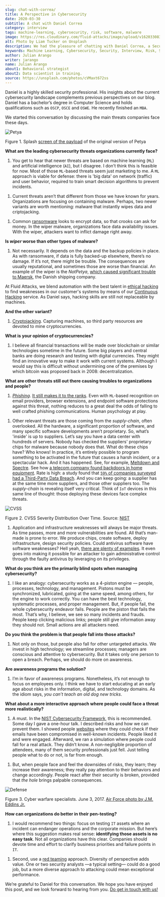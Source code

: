 ```yaml
---
slug: chat-with-correa/
title: A Perspective in Cybersecurity
date: 2020-03-30
subtitle: A chat with Daniel Correa
category: interview
tags: machine-learning, cybersecurity, risk, software, malware
image: https://res.cloudinary.com/fluid-attacks/image/upload/v1620330831/blog/chat-with-correa/cover_htrl0g.webp
alt: Photo by Liam Tucker on Unsplash
description: We had the pleasure of chatting with Daniel Correa, a Security Expert who shared his views on current threats, human factors in cybersecurity, and technology.
keywords: Machine Learning, Cybersecurity, Security, Interview, Risk, Software, Ethical Hacking, Pentesting
author: Julian Arango
writer: jarango
name: Julian Arango
about1: Behavioral strategist
about2: Data scientist in training.
source: https://unsplash.com/photos/cVMaxt672ss
---
```


<div class="blog-questions">

Daniel is a highly skilled security professional. His insights about the
current cybersecurity landscape complements previous perspectives on our
blog. Daniel has a bachelor’s degree in Computer Science and holds
qualifications such as `OSCP`, `OSCE` and `OSWE`. He recently finished
an `MBA`.

We started this conversation by discussing the main threats companies
face these days.

<div class="imgblock">

![Petya](https://res.cloudinary.com/fluid-attacks/image/upload/v1620330830/blog/chat-with-correa/petya_srfstk.webp)

<div class="title">

Figure 1. Splash [screen of the
payload](https://commons.wikimedia.org/wiki/File:2017_Petya_cyberattack_screenshot.jpg)
of the original version of Petya

</div>

</div>

**What are the leading cybersecurity threats organizations currently
face?**

1. You get to hear that newer threats are based on machine learning
    (`ML`) and artificial intelligence (`AI`), but I disagree. I don’t
    think this is feasible for now. Most of those `ML`-based threats
    seem just marketing to me. A `ML` approach is viable for defense:
    there is 'big data' on network (traffic) and user behavior, required
    to train smart decision algorithms to prevent incidents.

<!-- end list -->

1. Current threats aren’t that different from those we have known for
    years. Organizations are focusing on containing malware. Perhaps,
    two newer variants are worth mentioning: malware that instantly
    wipes data and criptojacking.

<!-- end list -->

1. Common [ransomware](../ransomware/) looks to encrypt data, so that
    crooks can ask for money. In the wiper malware, organizations face
    data availability issues. With the wiper, attackers want to inflict
    damage right away.

**Is *wiper* worse than other types of malware?**

1. Not necessarily. It depends on the data and the backup policies in
    place. As with ransomware, if data is fully backed-up elsewhere,
    there’s no damage. If it’s not, there might be trouble. The
    consequences are usually reputational, and sometimes those are worse
    than financial. An example of the wiper is the *NotPetya*, [which
    caused significant trouble to
    Maersk](https://www.forbes.com/sites/leemathews/2017/08/16/notpetya-ransomware-attack-cost-shipping-giant-maersk-over-200-million/#5aa1017f4f9a),
    the Danish shipping company.

At Fluid Attacks,
we blend automation with the best talent in [ethical hacking](../what-is-ethical-hacking/)
to find weaknesses in our customer's systems
by means of our [Continuous Hacking](../../services/continuous-hacking/)
service.
As Daniel says,
hacking skills are still not replaceable by machines.

**And the other variant?**

1. [Cryptojacking](../cryptojacking-malware/). Capturing machines, so
    third party resources are devoted to mine cryptocurrencies.

**What is your opinion of cryptocurrencies?**

1. I believe all financial transactions will be made over blockchain or
    similar technologies sometime in the future. Some big players and
    central banks are doing research and testing with digital
    currencies. They might find an innovative way to make it work with
    current systems. Although I would say this is difficult without
    undermining one of the premises by which bitcoin was proposed back
    in 2008: decentralization.

**What are other threats still out there causing troubles to
organizations and people?**

1. [*Phishing*](../phishing/). [It still makes it to the
    ranks](https://www.thesslstore.com/blog/the-top-9-cyber-security-threats-that-will-ruin-your-day/).
    Even with `ML`-based recognition on email providers, browser
    extensions, and endpoint software protections against this threat,
    nothing reduces to a great deal the odds of falling to well crafted
    phishing communications. Human psychology at play.

<!-- end list -->

1. Other relevant threats are those coming from the *supply-chain*,
    often overlooked. All the hardware, a significant proportion of
    software, and many specific software developments aren’t
    proprietary. So, what’s 'inside' is up to suppliers. Let’s say you
    have a data center with hundreds of servers. Nobody has checked the
    suppliers' proprietary chips for malware because nobody does that.
    What do these chips have? Who knows\! In practice, it’s entirely
    possible to program something to be activated in the future that
    causes a harsh incident, or a spectacular hack. And it has happened.
    See, for example, [Meltdown and
    Spectre](https://meltdownattack.com/). See how [a telecom company
    found backdoors in home
    equipment](https://www.bloomberg.com/news/articles/2019-04-30/vodafone-found-hidden-backdoors-in-huawei-equipment).
    Rate is high: a study found that [`59%` of companies surveyed had a
    Third-Party Data
    Breach](https://www.businesswire.com/news/home/20181115005665/en/Opus-Ponemon-Institute-Announce-Results-2018-Third-Party).
    And you can keep going: a supplier has at the same time more
    suppliers, and those other suppliers too. The *supply-chain* is
    revealing itself very critical. Think of `IoT` devices in this same
    line of thought: those deploying these devices face complex threats.

<div class="imgblock">

![CVSS](https://res.cloudinary.com/fluid-attacks/image/upload/v1620330830/blog/chat-with-correa/cvss_wbm484.webp)

<div class="title">

Figure 2. CVSS Severity Distribution Over Time. Source: [NIST](https://nvd.nist.gov/general/visualizations/vulnerability-visualizations/cvss-severity-distribution-over-time)

</div>

</div>

1. Application and infrastructure weaknesses will always be major
    threats. As time passes, more and more vulnerabilities are found.
    All that’s man-made is prone to error. We produce chips, create
    software, deploy infrastructure, design security policies. Could
    antivirus software have software weaknesses? Hell yeah, [there are
    plenty of
    examples](https://www.prnewswire.com/news-releases/consumers-file-class-action-lawsuit-against-symantec-for-defective-antivirus-software-300746568.html).
    It even goes into making it possible for an attacker to gain
    administrative control through the faulty antivirus by leveraging on
    its privileges.

**What do you think are the primarily blind spots when managing
cybersecurity?**

1. I like an analogy: cybersecurity works as a 4-piston engine —
    people, processes, technology, and management. Pistons must be
    synchronized, lubricated, going at the same speed, among others, for
    the engine to work correctly. You can have the best technology,
    systematic processes, and proper management. But, if people fail,
    the whole cybersecurity endeavor fails. People are the piston that
    fails the most. That’s why, I believe, we see so many incidents and
    frauds. People keep clicking malicious links; people still give
    information away they should not. Small actions are all attackers
    need.

**Do you think the problem is that people fall into those attacks?**

1. Not only on those, but people also fall for other untargeted
    attacks. We invest in high technology; we streamline processes;
    managers are conscious and attentive to cybersecurity. But it takes
    only one person to open a breach. Perhaps, we should do more on
    awareness.

**Are awareness programs the solution?**

1. I’m in favor of awareness programs. Nonetheless, it’s not enough to
    focus on employees only. I think we have to start educating at an
    early age about risks in the information, digital, and technology
    domains. As the idiom says, *you can’t teach an old dog new tricks*.

**What about a more interactive approach where people could face a
threat more realistically?**

1. A must. In the [NIST Cybersecurity
    Framework](https://www.nist.gov/cyberframework), this is
    recommended. Some day I gave a one-hour talk. I described risks and
    how we can prevent them. I showed people
    [websites](https://haveibeenpwned.com/) where they could check if
    their emails have been compromised in well-known incidents. People
    liked it and were engaged. Afterward, we ran a simulation where
    people could fall for a real attack. They didn’t know. A
    non-negligible proportion of attendees, many of them security
    professionals just fell. Just telling people what to do or not, is
    far from enough.

<!-- end list -->

1. But, when people face and feel the downsides of risks, they learn;
    they increase their awareness; they really pay attention to their
    behaviors and change accordingly. People react after their security
    is broken, provided that *the hole* brings palpable consequences.

<div class="imgblock">

![Defense](https://res.cloudinary.com/fluid-attacks/image/upload/v1620330831/blog/chat-with-correa/defense_y3aitn.webp)

<div class="title">

Figure 3. Cyber warfare specialists. June 3, 2017. [Air Force photo by J.M.
Eddins Jr.](https://media.defense.gov/2018/Mar/14/2001890169/-1/-1/0/180221-F-SK383-0012A.JPG)

</div>

</div>

**How can organizations do better in their pen-testing?**

1. I would recommend two things: focus on testing `IT` assets where an
    incident can endanger operations and the corporate mission. But
    here’s where this suggestion makes real sense: **identifying those
    assets is no easy task**. Not all organizations have this clear.
    Companies should devote time and effort to clarify business
    priorities and failure points in `IT`.

<!-- end list -->

1. Second, use a [red teaming](../../solutions/red-teaming/) approach.
    Diversity of perspective adds
    value. One or two security analysts —a typical setting— could do a
    good job, but a more diverse approach to attacking could mean
    exceptional performance.

We’re grateful to Daniel for this conversation. We hope you have enjoyed
this post, and we look forward to hearing from you. [Do get in touch
with us\!](../../contact-us/)

</div>
